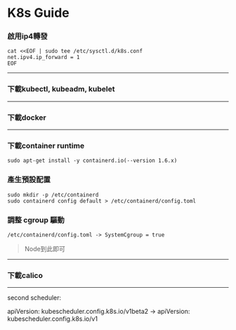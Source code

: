 # K8s Guide
### 啟用ip4轉發
```
cat <<EOF | sudo tee /etc/sysctl.d/k8s.conf
net.ipv4.ip_forward = 1
EOF
```

---
### 下載kubectl, kubeadm, kubelet

---
### 下載docker

---
### 下載container runtime
```
sudo apt-get install -y containerd.io(--version 1.6.x)
```
### 產生預設配置
```
sudo mkdir -p /etc/containerd
sudo containerd config default > /etc/containerd/config.toml
```
### 調整 cgroup 驅動
```
/etc/containerd/config.toml -> SystemCgroup = true
```
> Node到此即可
---
### 下載calico

---
second scheduler:


apiVersion: kubescheduler.config.k8s.io/v1beta2 -> apiVersion: kubescheduler.config.k8s.io/v1
